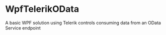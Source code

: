 # WpfTelerikOData
A basic WPF solution using Telerik controls consuming data from an OData Service endpoint

